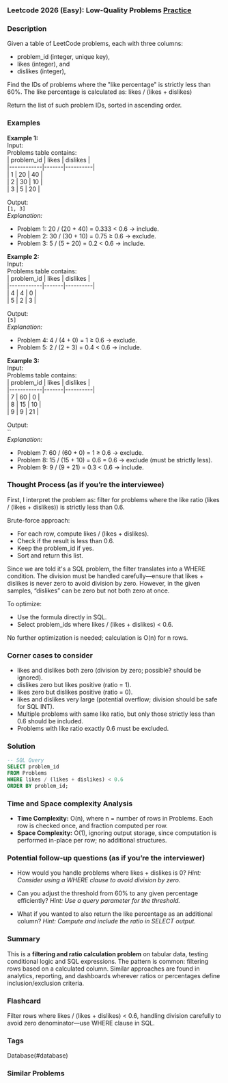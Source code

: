 ### Leetcode 2026 (Easy): Low-Quality Problems [Practice](https://leetcode.com/problems/low-quality-problems)

### Description  
Given a table of LeetCode problems, each with three columns:
- problem_id (integer, unique key),
- likes (integer), and
- dislikes (integer),

Find the IDs of problems where the "like percentage" is strictly less than 60%. The like percentage is calculated as:
likes / (likes + dislikes)

Return the list of such problem IDs, sorted in ascending order.

### Examples  

**Example 1:**  
Input:  
Problems table contains:  
| problem_id | likes | dislikes |  
|------------|-------|----------|  
| 1          | 20    | 40       |  
| 2          | 30    | 10       |  
| 3          | 5     | 20       |

Output:  
`[1, 3]`  
*Explanation:*
- Problem 1: 20 / (20 + 40) = 0.333 < 0.6 → include.
- Problem 2: 30 / (30 + 10) = 0.75 ≥ 0.6 → exclude.
- Problem 3: 5 / (5 + 20) = 0.2 < 0.6 → include.

**Example 2:**  
Input:  
Problems table contains:  
| problem_id | likes | dislikes |  
|------------|-------|----------|  
| 4          | 4     | 0        |  
| 5          | 2     | 3        |

Output:  
`[5]`  
*Explanation:*
- Problem 4: 4 / (4 + 0) = 1 ≥ 0.6 → exclude.
- Problem 5: 2 / (2 + 3) = 0.4 < 0.6 → include.

**Example 3:**  
Input:  
Problems table contains:  
| problem_id | likes | dislikes |  
|------------|-------|----------|  
| 7          | 60    | 0        |  
| 8          | 15    | 10       |  
| 9          | 9     | 21       |

Output:  
``  
*Explanation:*
- Problem 7: 60 / (60 + 0) = 1 ≥ 0.6 → exclude.
- Problem 8: 15 / (15 + 10) = 0.6 = 0.6 → exclude (must be strictly less).
- Problem 9: 9 / (9 + 21) = 0.3 < 0.6 → include.

### Thought Process (as if you’re the interviewee)  
First, I interpret the problem as: filter for problems where the like ratio (likes / (likes + dislikes)) is strictly less than 0.6.

Brute-force approach:  
- For each row, compute likes / (likes + dislikes).
- Check if the result is less than 0.6.
- Keep the problem_id if yes.
- Sort and return this list.

Since we are told it's a SQL problem, the filter translates into a WHERE condition. The division must be handled carefully—ensure that likes + dislikes is never zero to avoid division by zero. However, in the given samples, “dislikes” can be zero but not both zero at once.

To optimize:  
- Use the formula directly in SQL.
- Select problem_ids where likes / (likes + dislikes) < 0.6.
  
No further optimization is needed; calculation is O(n) for n rows.

### Corner cases to consider  
- likes and dislikes both zero (division by zero; possible? should be ignored).
- dislikes zero but likes positive (ratio = 1).
- likes zero but dislikes positive (ratio = 0).
- likes and dislikes very large (potential overflow; division should be safe for SQL INT).
- Multiple problems with same like ratio, but only those strictly less than 0.6 should be included.
- Problems with like ratio exactly 0.6 must be excluded.

### Solution

```sql
-- SQL Query
SELECT problem_id
FROM Problems
WHERE likes / (likes + dislikes) < 0.6
ORDER BY problem_id;
```

### Time and Space complexity Analysis  

- **Time Complexity:** O(n), where n = number of rows in Problems. Each row is checked once, and fraction computed per row.
- **Space Complexity:** O(1), ignoring output storage, since computation is performed in-place per row; no additional structures.

### Potential follow-up questions (as if you’re the interviewer)  

- How would you handle problems where likes + dislikes is 0?
  *Hint: Consider using a WHERE clause to avoid division by zero.*

- Can you adjust the threshold from 60% to any given percentage efficiently?
  *Hint: Use a query parameter for the threshold.*

- What if you wanted to also return the like percentage as an additional column?
  *Hint: Compute and include the ratio in SELECT output.*

### Summary
This is a **filtering and ratio calculation problem** on tabular data, testing conditional logic and SQL expressions. The pattern is common: filtering rows based on a calculated column. Similar approaches are found in analytics, reporting, and dashboards wherever ratios or percentages define inclusion/exclusion criteria.


### Flashcard
Filter rows where likes / (likes + dislikes) < 0.6, handling division carefully to avoid zero denominator—use WHERE clause in SQL.

### Tags
Database(#database)

### Similar Problems

